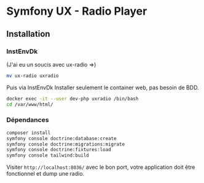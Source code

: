 # Symfony UX - Radio Player

## Installation

### InstEnvDk

(J'ai eu un soucis avec ux-radio =>)
```sh
mv ux-radio uxradio
```

Puis via InstEnvDk
Installer seulement le container web, pas besoin de BDD.

```sh
docker exec -it --user dev-php uxradio /bin/bash
cd /var/www/html/
```

### Dépendances

```sh
composer install
symfony console doctrine:database:create
symfony console doctrine:migrations:migrate
symfony console doctrine:fixtures:load
symfony console tailwind:build
```

Visiter `http://localhost:8036/` avec le bon port, votre application doit être fonctionnel et dump une radio.

